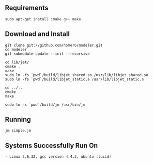 
Requirements
------------

    sudo apt-get install cmake g++ make



Download and Install
--------------------

    git clone git://github.com/homer6/modeler.git
    cd modeler
    git submodule update --init --recursive

    cd lib/jet/
    cmake .
    make
    sudo ln -fs `pwd`/build/libjet_shared.so /usr/lib/libjet_shared.so
    sudo ln -fs `pwd`/build/libjet_static.a /usr/lib/libjet_static.a

    cd ../..
    cmake .
    make

    sudo ln -s `pwd`/build/jm /usr/bin/jm




Running
-------

    jm simple.jm



Systems Successfully Run On
---------------------------

    - Linux 2.6.32, gcc version 4.4.3, ubuntu (lucid)
